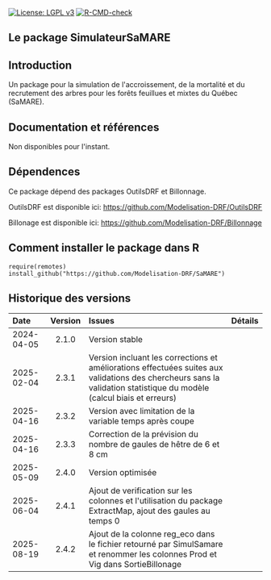 [![License: LGPL v3](https://img.shields.io/badge/License-LGPL%20v3-blue.svg)](https://www.gnu.org/licenses/lgpl-3.0) [![R-CMD-check](https://github.com/Modelisation-DRF/SaMARE/actions/workflows/R-CMD-check.yaml/badge.svg)](https://github.com/Modelisation-DRF/SaMARE/actions/workflows/R-CMD-check.yaml)

## Le package SimulateurSaMARE

## Introduction
Un package pour la simulation de l'accroissement, de la mortalité et du recrutement des arbres pour les forêts feuillues et mixtes du Québec (SaMARE).


## Documentation et références
Non disponibles pour l'instant.

## Dépendences
Ce package dépend des packages OutilsDRF et Billonnage.

OutilsDRF est disponible ici: https://github.com/Modelisation-DRF/OutilsDRF

Billonage est disponible ici: https://github.com/Modelisation-DRF/Billonnage


## Comment installer le package dans R
```{r eval=FALSE, echo=FALSE, message=FALSE, warning=FALSE}
require(remotes)
install_github("https://github.com/Modelisation-DRF/SaMARE")
```

## Historique des versions
| Date |  Version  | Issues |      Détails     |
|:-----|:---------:|:-------|:-----------------|
| 2024-04-05 |	2.1.0 |		Version stable |
| 2025-02-04 |  2.3.1 |     Version incluant les corrections et améliorations effectuées suites aux validations des chercheurs sans la validation statistique du modèle (calcul biais et erreurs)
| 2025-04-16 |	2.3.2 |		Version avec limitation de la variable temps après coupe |
| 2025-04-16 |	2.3.3 |		Correction de la prévision du nombre de gaules de hêtre de 6 et 8 cm |
| 2025-05-09 |	2.4.0 |		Version optimisée |
| 2025-06-04 |	2.4.1 |		Ajout de verification sur les colonnes et l'utilisation du package ExtractMap, ajout des gaules au temps 0 |
| 2025-08-19 |	2.4.2 |		Ajout de la colonne reg_eco dans le fichier retourné par SimulSamare et renommer les colonnes Prod et Vig dans SortieBillonage |
